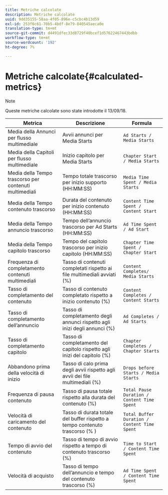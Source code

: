 ```yaml
---
title: Metriche calcolate
description: Metriche calcolate
uuid: 9dd35155-58aa-4f05-896e-c5cbc4b13d59
exl-id: 253f6c61-70b5-4bdf-8e79-840545aeca0e
translation-type: tm+mt
source-git-commit: d4491dfec33d8729f40bcef1d57622467443bdbb
workflow-type: tm+mt
source-wordcount: '192'
ht-degree: 7%

---
```


# Metriche calcolate{#calculated-metrics}

>[!NOTE]
>
>Queste metriche calcolate sono state introdotte il 13/09/18.

| Metrica | Descrizione | Formula |
|---|---|---|
| Media della Annunci per flusso multimediale | Avvii annunci per Media Starts | `Ad Starts / Media Starts` |
| Media della Capitoli per flusso multimediale | Inizio capitolo per Media Starts | `Chapter Start / Media Starts` |
| Media della Tempo trascorso per contenuti multimediali | Tempo totale trascorso per inizio supporto (HH:MM:SS) | `Media Time Spent / Media Starts` |
| Media della Tempo contenuto trascorso | Durata del contenuto per inizio contenuto (HH:MM:SS) | `Content Time Spent / Content Start` |
| Media della Tempo annuncio trascorso | Tempo dell’annuncio trascorso per Ad Starts (HH:MM:SS) | `Ad Time Spent / Ad Start` |
| Media della Tempo capitolo trascorso | Tempo del capitolo trascorso per inizio capitolo (HH:MM:SS) | `Chapter Time Spent / Chapter Start` |
| Frequenza di completamento contenuti multimediali | Tasso di contenuti completati rispetto ai file multimediali avviati (%) | `Content Completes/ Media Starts` |
| Tasso di completamento del contenuto | Tasso di contenuto completato rispetto a inizio contenuto (%) | `Content Completes / Content Starts` |
| Tasso di completamento dell’annuncio | Tasso di completamento degli annunci rispetto agli inizi degli annunci (%) | `Ad Completes / Ad Starts` |
| Tasso di completamento capitolo | Tasso di completamento del capitolo rispetto agli inizi del capitolo (%) | `Chapter Completes / Chapter Starts` |
| Abbandono prima della velocità di inizio | Tasso di calo prima degli avvii rispetto agli avvii dei file multimediali (%) | `Drops before Starts / Media Starts` |
| Frequenza di pausa contenuto | Tasso di pausa totale rispetto alla durata del contenuto (%) | `Total Pause Duration / Content Time Spent` |
| Velocità di caricamento del contenuto | Tasso di durata totale del buffer rispetto a tempo contenuto trascorso (% ) | `Total Buffer Duration / Content Time Spent` |
| Tempo di avvio del contenuto | Tasso di tempo di avvio rispetto a tempo di contenuto trascorso (%) | `Time to Start / Content Time Spent` |
| Velocità di acquisto | Tasso di tempo dell’annuncio e tempo del contenuto trascorso (%) | `Ad Time Spent / Content Time Spent` |
